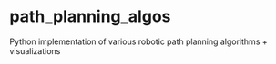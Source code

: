 # path_planning_algos
Python implementation of various robotic path planning algorithms + visualizations
